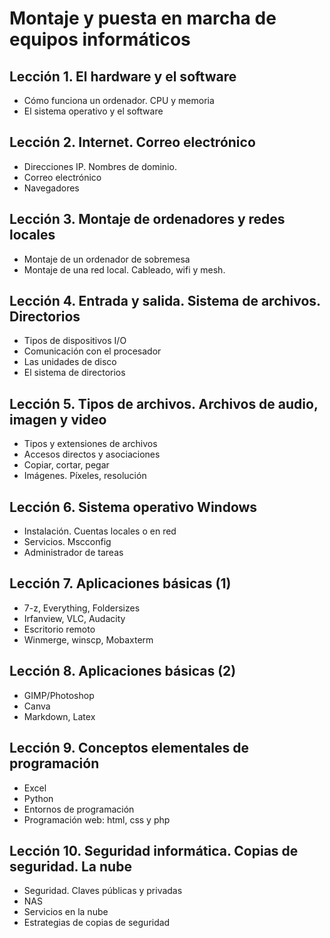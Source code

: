 # Montaje y puesta en marcha de equipos informáticos


## Lección 1. El hardware y el software

* Cómo funciona un ordenador. CPU y memoria
* El sistema operativo y el software

## Lección 2. Internet. Correo electrónico

* Direcciones IP. Nombres de dominio. [](https://www.xataka.com/servicios/internet-explicada-cualquier-persona-pueda-entender-como-funciona-que-a-veces-parte-queda-ko-1?fbclid=IwAR1rCRhgdu4ZlHklwr17WvTakPoUqBjouL6ytOqpaYNfZJYYQvARt0TsbIU)
* Correo electrónico
* Navegadores


## Lección 3. Montaje de ordenadores y redes locales

* Montaje de un ordenador de sobremesa
* Montaje de una red local. Cableado, wifi y mesh.

## Lección 4. Entrada y salida. Sistema de archivos. Directorios

* Tipos de dispositivos I/O
* Comunicación con el procesador
* Las unidades de disco
* El sistema de directorios

## Lección 5. Tipos de archivos. Archivos de audio, imagen y video

* Tipos y extensiones de archivos
* Accesos directos y asociaciones
* Copiar, cortar, pegar
* Imágenes. Píxeles, resolución


## Lección 6. Sistema operativo Windows

* Instalación. Cuentas locales o en red
* Servicios. Mscconfig
* Administrador de tareas

## Lección 7. Aplicaciones básicas (1)

* 7-z, Everything, Foldersizes
* Irfanview, VLC, Audacity
* Escritorio remoto
* Winmerge, winscp, Mobaxterm

## Lección 8. Aplicaciones básicas (2)

* GIMP/Photoshop
* Canva
* Markdown, Latex

## Lección 9. Conceptos elementales de programación

* Excel
* Python
* Entornos de programación
* Programación web: html, css y php

## Lección 10. Seguridad informática. Copias de seguridad. La nube

* Seguridad. Claves públicas y privadas
* NAS
* Servicios en la nube
* Estrategias de copias de seguridad

